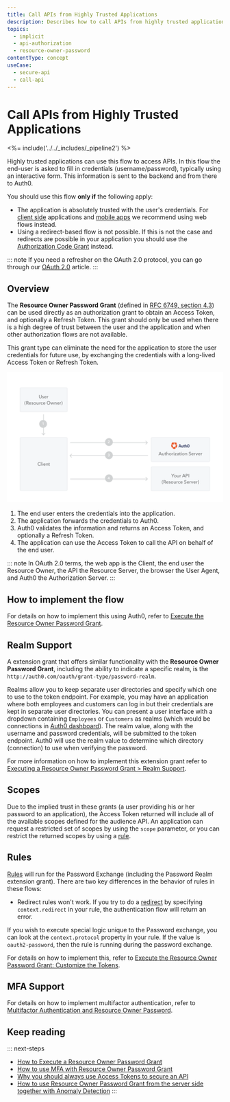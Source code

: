 ```yaml
---
title: Call APIs from Highly Trusted Applications
description: Describes how to call APIs from highly trusted applications using the Resource Owner Password Grant.
topics:
  - implicit
  - api-authorization
  - resource-owner-password
contentType: concept
useCase:
  - secure-api
  - call-api
---
```

# Call APIs from Highly Trusted Applications

<%= include('../../_includes/_pipeline2') %>

Highly trusted applications can use this flow to access APIs. In this flow the end-user is asked to fill in credentials (username/password), typically using an interactive form. This information is sent to the backend and from there to Auth0.

You should use this flow **only if** the following apply:
- The application is absolutely trusted with the user's credentials. For [client side](/api-auth/grant/implicit) applications and [mobile apps](/api-auth/grant/authorization-code-pkce) we recommend using web flows instead.
- Using a redirect-based flow is not possible. If this is not the case and redirects are possible in your application you should use the [Authorization Code Grant](/api-auth/grant/authorization-code) instead.

::: note
If you need a refresher on the OAuth 2.0 protocol, you can go through our [OAuth 2.0](/protocols/oauth2) article.
:::

## Overview

The **Resource Owner Password Grant** (defined in [RFC 6749, section 4.3](https://tools.ietf.org/html/rfc6749#section-4.3)) can be used directly as an authorization grant to obtain an Access Token, and optionally a Refresh Token. This grant should only be used when there is a high degree of trust between the user and the application and when other authorization flows are not available.

This grant type can eliminate the need for the application to store the user credentials for future use, by exchanging the credentials with a long-lived Access Token or Refresh Token.

![Resource Owner Password Grant](/media/articles/api-auth/password-grant.png)

 1. The end user enters the credentials into the application.
 1. The application forwards the credentials to Auth0.
 1. Auth0 validates the information and returns an Access Token, and optionally a Refresh Token.
 1. The application can use the Access Token to call the API on behalf of the end user.

::: note
In OAuth 2.0 terms, the web app is the Client, the end user the Resource Owner, the API the Resource Server, the browser the User Agent, and Auth0 the Authorization Server.
:::

## How to implement the flow

For details on how to implement this using Auth0, refer to [Execute the Resource Owner Password Grant](/api-auth/tutorials/password-grant).

## Realm Support

A extension grant that offers similar functionality with the **Resource Owner Password Grant**, including the ability to indicate a specific realm, is the `http://auth0.com/oauth/grant-type/password-realm`.

Realms allow you to keep separate user directories and specify which one to use to the token endpoint. For example, you may have an application where both employees and customers can log in but their credentials are kept in separate user directories. You can present a user interface with a dropdown containing `Employees` or `Customers` as realms (which would be connections in [Auth0 dashboard](${manage_url})). The realm value, along with the username and password credentials, will be submitted to the token endpoint. Auth0 will use the realm value to determine which directory (connection) to use when verifying the password.

For more information on how to implement this extension grant refer to [Executing a Resource Owner Password Grant > Realm Support](/api-auth/tutorials/password-grant#realm-support).

## Scopes

Due to the implied trust in these grants (a user providing his or her password to an application), the Access Token returned will include all of the available scopes defined for the audience API. An application can request a restricted set of scopes by using the `scope` parameter, or you can restrict the returned scopes by using a [rule](#customize-the-returned-token).

## Rules

[Rules](/rules) will run for the Password Exchange (including the Password Realm extension grant). There are two key differences in the behavior of rules in these flows:

- Redirect rules won't work. If you try to do a [redirect](/rules/redirect) by specifying `context.redirect` in your rule, the authentication flow will return an error.

If you wish to execute special logic unique to the Password exchange, you can look at the `context.protocol` property in your rule. If the value is `oauth2-password`, then the rule is running during the password exchange.

For details on how to implement this, refer to [Execute the Resource Owner Password Grant: Customize the Tokens](/api-auth/tutorials/password-grant#optional-customize-the-tokens).

## MFA Support

For details on how to implement multifactor authentication, refer to [Multifactor Αuthentication and Resource Owner Password](/api-auth/tutorials/multifactor-resource-owner-password).

## Keep reading

::: next-steps
* [How to Execute a Resource Owner Password Grant](/api-auth/tutorials/password-grant)
* [How to use MFA with Resource Owner Password Grant](/api-auth/tutorials/multifactor-resource-owner-password)
* [Why you should always use Access Tokens to secure an API](/api-auth/why-use-access-tokens-to-secure-apis)
* [How to use Resource Owner Password Grant from the server side together with Anomaly Detection](/api-auth/tutorials/using-resource-owner-password-from-server-side)
:::
